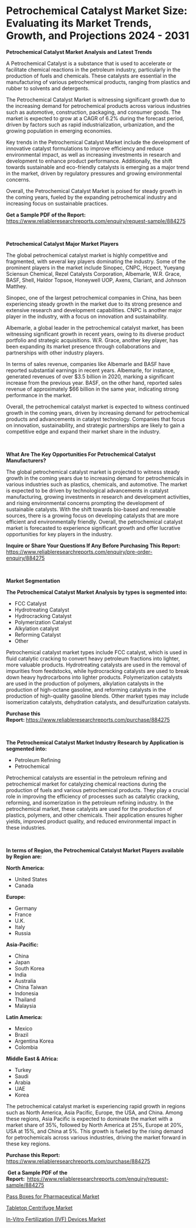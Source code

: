 <p><h1>Petrochemical Catalyst Market Size: Evaluating its Market Trends, Growth, and Projections 2024 - 2031</h1></p><p><strong>Petrochemical Catalyst Market Analysis and Latest Trends</strong></p>
<p><p>A Petrochemical Catalyst is a substance that is used to accelerate or facilitate chemical reactions in the petroleum industry, particularly in the production of fuels and chemicals. These catalysts are essential in the manufacturing of various petrochemical products, ranging from plastics and rubber to solvents and detergents.</p><p>The Petrochemical Catalyst Market is witnessing significant growth due to the increasing demand for petrochemical products across various industries such as automotive, construction, packaging, and consumer goods. The market is expected to grow at a CAGR of 6.2% during the forecast period, driven by factors such as rapid industrialization, urbanization, and the growing population in emerging economies.</p><p>Key trends in the Petrochemical Catalyst Market include the development of innovative catalyst formulations to improve efficiency and reduce environmental impact, as well as increasing investments in research and development to enhance product performance. Additionally, the shift towards sustainable and eco-friendly catalysts is emerging as a major trend in the market, driven by regulatory pressures and growing environmental concerns.</p><p>Overall, the Petrochemical Catalyst Market is poised for steady growth in the coming years, fueled by the expanding petrochemical industry and increasing focus on sustainable practices.</p></p>
<p><strong>Get a Sample PDF of the Report:&nbsp;</strong> <a href="https://www.reliableresearchreports.com/enquiry/request-sample/884275">https://www.reliableresearchreports.com/enquiry/request-sample/884275</a></p>
<p>&nbsp;</p>
<p><strong>Petrochemical Catalyst Major Market Players</strong></p>
<p><p>The global petrochemical catalyst market is highly competitive and fragmented, with several key players dominating the industry. Some of the prominent players in the market include Sinopec, CNPC, Hcpect, Yueyang Sciensun Chemical, Rezel Catalysts Corporation, Albemarle, W.R. Grace, BASF, Shell, Haldor Topsoe, Honeywell UOP, Axens, Clariant, and Johnson Matthey.</p><p>Sinopec, one of the largest petrochemical companies in China, has been experiencing steady growth in the market due to its strong presence and extensive research and development capabilities. CNPC is another major player in the industry, with a focus on innovation and sustainability.</p><p>Albemarle, a global leader in the petrochemical catalyst market, has been witnessing significant growth in recent years, owing to its diverse product portfolio and strategic acquisitions. W.R. Grace, another key player, has been expanding its market presence through collaborations and partnerships with other industry players.</p><p>In terms of sales revenue, companies like Albemarle and BASF have reported substantial earnings in recent years. Albemarle, for instance, generated revenues of over $3.5 billion in 2020, marking a significant increase from the previous year. BASF, on the other hand, reported sales revenue of approximately $66 billion in the same year, indicating strong performance in the market.</p><p>Overall, the petrochemical catalyst market is expected to witness continued growth in the coming years, driven by increasing demand for petrochemical products and advancements in catalyst technology. Companies that focus on innovation, sustainability, and strategic partnerships are likely to gain a competitive edge and expand their market share in the industry.</p></p>
<p>&nbsp;</p>
<p><strong>What Are The Key Opportunities For Petrochemical Catalyst Manufacturers?</strong></p>
<p><p>The global petrochemical catalyst market is projected to witness steady growth in the coming years due to increasing demand for petrochemicals in various industries such as plastics, chemicals, and automotive. The market is expected to be driven by technological advancements in catalyst manufacturing, growing investments in research and development activities, and rising environmental concerns prompting the development of sustainable catalysts. With the shift towards bio-based and renewable sources, there is a growing focus on developing catalysts that are more efficient and environmentally friendly. Overall, the petrochemical catalyst market is forecasted to experience significant growth and offer lucrative opportunities for key players in the industry.</p></p>
<p><strong>Inquire or Share Your Questions If Any Before Purchasing This Report:</strong> <a href="https://www.reliableresearchreports.com/enquiry/pre-order-enquiry/884275">https://www.reliableresearchreports.com/enquiry/pre-order-enquiry/884275</a></p>
<p>&nbsp;</p>
<p><strong>Market Segmentation</strong></p>
<p><strong>The Petrochemical Catalyst Market Analysis by types is segmented into:</strong></p>
<p><ul><li>FCC Catalyst</li><li>Hydrotreating Catalyst</li><li>Hydrocracking Catalyst</li><li>Polymerization Catalyst</li><li>Alkylation catalyst</li><li>Reforming Catalyst</li><li>Other</li></ul></p>
<p><p>Petrochemical catalyst market types include FCC catalyst, which is used in fluid catalytic cracking to convert heavy petroleum fractions into lighter, more valuable products. Hydrotreating catalysts are used in the removal of impurities from feedstocks, while hydrocracking catalysts are used to break down heavy hydrocarbons into lighter products. Polymerization catalysts are used in the production of polymers, alkylation catalysts in the production of high-octane gasoline, and reforming catalysts in the production of high-quality gasoline blends. Other market types may include isomerization catalysts, dehydration catalysts, and desulfurization catalysts.</p></p>
<p><strong>Purchase this Report:&nbsp;</strong><a href="https://www.reliableresearchreports.com/purchase/884275">https://www.reliableresearchreports.com/purchase/884275</a></p>
<p>&nbsp;</p>
<p><strong>The Petrochemical Catalyst Market Industry Research by Application is segmented into:</strong></p>
<p><ul><li>Petroleum Refining</li><li>Petrochemical</li></ul></p>
<p><p>Petrochemical catalysts are essential in the petroleum refining and petrochemical market for catalyzing chemical reactions during the production of fuels and various petrochemical products. They play a crucial role in improving the efficiency of processes such as catalytic cracking, reforming, and isomerization in the petroleum refining industry. In the petrochemical market, these catalysts are used for the production of plastics, polymers, and other chemicals. Their application ensures higher yields, improved product quality, and reduced environmental impact in these industries.</p></p>
<p>&nbsp;</p>
<p><strong>In terms of Region, the Petrochemical Catalyst Market Players available by Region are:</strong></p>
<p>
    <p> <strong> North America: </strong>
        <ul>
            <li>United States</li>
            <li>Canada</li>
        </ul>
        </p> 
    <p> <strong> Europe: </strong>
        <ul>
            <li>Germany</li>
            <li>France</li>
            <li>U.K.</li>
            <li>Italy</li>
            <li>Russia</li>
        </ul>
        </p> 
    <p> <strong> Asia-Pacific: </strong>
        <ul>
            <li>China</li>
            <li>Japan</li>
            <li>South Korea</li>
            <li>India</li>
            <li>Australia</li>
            <li>China Taiwan</li>
            <li>Indonesia</li>
            <li>Thailand</li>
            <li>Malaysia</li>
        </ul>
        </p> 
    <p> <strong> Latin America: </strong>
        <ul>
            <li>Mexico</li>
            <li>Brazil</li>
            <li>Argentina Korea</li>
            <li>Colombia</li>
        </ul>
        </p> 
    <p> <strong> Middle East & Africa: </strong>
        <ul>
            <li>Turkey</li>
            <li>Saudi</li>
            <li>Arabia</li>
            <li>UAE</li>
            <li>Korea</li>
        </ul>
    </p>
    </p>
<p><p>The petrochemical catalyst market is experiencing rapid growth in regions such as North America, Asia Pacific, Europe, the USA, and China. Among these regions, Asia Pacific is expected to dominate the market with a market share of 35%, followed by North America at 25%, Europe at 20%, USA at 15%, and China at 5%. This growth is fueled by the rising demand for petrochemicals across various industries, driving the market forward in these key regions.</p></p>
<p><strong>Purchase this Report: </strong><a href="https://www.reliableresearchreports.com/purchase/884275">https://www.reliableresearchreports.com/purchase/884275</a></p>
<p>&nbsp;<strong>Get a Sample PDF of the Report:&nbsp;&nbsp;</strong><a href="https://www.reliableresearchreports.com/enquiry/request-sample/884275">https://www.reliableresearchreports.com/enquiry/request-sample/884275</a></p>
<p><strong></strong></p>
<p><p><a href="https://view.publitas.com/reportprime-1/pass-boxes-for-pharmaceutical-market-size-and-examines-its-market-scope-with-a-primary-focus-on-growth-opportunities-and-forecasted-trends-spanning-from-2023-to-2030/">Pass Boxes for Pharmaceutical Market</a></p><p><a href="https://view.publitas.com/reportprime-1/tabletop-centrifuge-market-size-global-industry-overview-market-segmentation-and-forecast-2023-to-2030/">Tabletop Centrifuge Market</a></p><p><a href="https://view.publitas.com/reportprime-1/in-vitro-fertilization-ivf-devices-market-centers-on-aspects-such-as-market-growth-market-share-market-opportunity-and-projected-forecasts-spanning-from-2023-to-2030/">In-Vitro Fertilization (IVF) Devices Market</a></p></p>